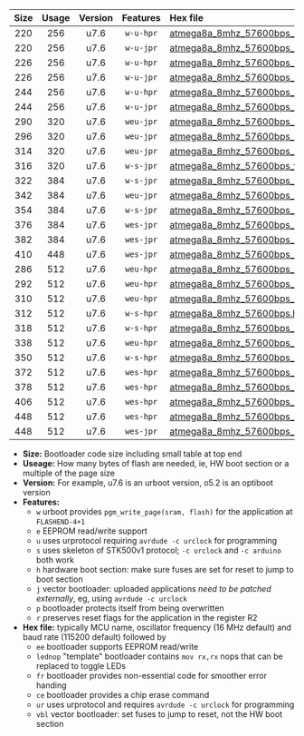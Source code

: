 |Size|Usage|Version|Features|Hex file|
|:-:|:-:|:-:|:-:|:--|
|220|256|u7.6|`w-u-hpr`|[atmega8a_8mhz_57600bps_ur.hex](https://raw.githubusercontent.com/stefanrueger/urboot/main//atmega8a_8mhz_57600bps_ur.hex)|
|220|256|u7.6|`w-u-jpr`|[atmega8a_8mhz_57600bps_ur_vbl.hex](https://raw.githubusercontent.com/stefanrueger/urboot/main//atmega8a_8mhz_57600bps_ur_vbl.hex)|
|226|256|u7.6|`w-u-hpr`|[atmega8a_8mhz_57600bps_lednop_ur.hex](https://raw.githubusercontent.com/stefanrueger/urboot/main//atmega8a_8mhz_57600bps_lednop_ur.hex)|
|226|256|u7.6|`w-u-jpr`|[atmega8a_8mhz_57600bps_lednop_ur_vbl.hex](https://raw.githubusercontent.com/stefanrueger/urboot/main//atmega8a_8mhz_57600bps_lednop_ur_vbl.hex)|
|244|256|u7.6|`w-u-hpr`|[atmega8a_8mhz_57600bps_lednop_fr_ur.hex](https://raw.githubusercontent.com/stefanrueger/urboot/main//atmega8a_8mhz_57600bps_lednop_fr_ur.hex)|
|244|256|u7.6|`w-u-jpr`|[atmega8a_8mhz_57600bps_lednop_fr_ur_vbl.hex](https://raw.githubusercontent.com/stefanrueger/urboot/main//atmega8a_8mhz_57600bps_lednop_fr_ur_vbl.hex)|
|290|320|u7.6|`weu-jpr`|[atmega8a_8mhz_57600bps_ee_ur_vbl.hex](https://raw.githubusercontent.com/stefanrueger/urboot/main//atmega8a_8mhz_57600bps_ee_ur_vbl.hex)|
|296|320|u7.6|`weu-jpr`|[atmega8a_8mhz_57600bps_ee_lednop_ur_vbl.hex](https://raw.githubusercontent.com/stefanrueger/urboot/main//atmega8a_8mhz_57600bps_ee_lednop_ur_vbl.hex)|
|314|320|u7.6|`weu-jpr`|[atmega8a_8mhz_57600bps_ee_lednop_fr_ur_vbl.hex](https://raw.githubusercontent.com/stefanrueger/urboot/main//atmega8a_8mhz_57600bps_ee_lednop_fr_ur_vbl.hex)|
|316|320|u7.6|`w-s-jpr`|[atmega8a_8mhz_57600bps_vbl.hex](https://raw.githubusercontent.com/stefanrueger/urboot/main//atmega8a_8mhz_57600bps_vbl.hex)|
|322|384|u7.6|`w-s-jpr`|[atmega8a_8mhz_57600bps_lednop_vbl.hex](https://raw.githubusercontent.com/stefanrueger/urboot/main//atmega8a_8mhz_57600bps_lednop_vbl.hex)|
|342|384|u7.6|`weu-jpr`|[atmega8a_8mhz_57600bps_ee_lednop_fr_ce_ur_vbl.hex](https://raw.githubusercontent.com/stefanrueger/urboot/main//atmega8a_8mhz_57600bps_ee_lednop_fr_ce_ur_vbl.hex)|
|354|384|u7.6|`w-s-jpr`|[atmega8a_8mhz_57600bps_lednop_fr_vbl.hex](https://raw.githubusercontent.com/stefanrueger/urboot/main//atmega8a_8mhz_57600bps_lednop_fr_vbl.hex)|
|376|384|u7.6|`wes-jpr`|[atmega8a_8mhz_57600bps_ee_vbl.hex](https://raw.githubusercontent.com/stefanrueger/urboot/main//atmega8a_8mhz_57600bps_ee_vbl.hex)|
|382|384|u7.6|`wes-jpr`|[atmega8a_8mhz_57600bps_ee_lednop_vbl.hex](https://raw.githubusercontent.com/stefanrueger/urboot/main//atmega8a_8mhz_57600bps_ee_lednop_vbl.hex)|
|410|448|u7.6|`wes-jpr`|[atmega8a_8mhz_57600bps_ee_lednop_fr_vbl.hex](https://raw.githubusercontent.com/stefanrueger/urboot/main//atmega8a_8mhz_57600bps_ee_lednop_fr_vbl.hex)|
|286|512|u7.6|`weu-hpr`|[atmega8a_8mhz_57600bps_ee_ur.hex](https://raw.githubusercontent.com/stefanrueger/urboot/main//atmega8a_8mhz_57600bps_ee_ur.hex)|
|292|512|u7.6|`weu-hpr`|[atmega8a_8mhz_57600bps_ee_lednop_ur.hex](https://raw.githubusercontent.com/stefanrueger/urboot/main//atmega8a_8mhz_57600bps_ee_lednop_ur.hex)|
|310|512|u7.6|`weu-hpr`|[atmega8a_8mhz_57600bps_ee_lednop_fr_ur.hex](https://raw.githubusercontent.com/stefanrueger/urboot/main//atmega8a_8mhz_57600bps_ee_lednop_fr_ur.hex)|
|312|512|u7.6|`w-s-hpr`|[atmega8a_8mhz_57600bps.hex](https://raw.githubusercontent.com/stefanrueger/urboot/main//atmega8a_8mhz_57600bps.hex)|
|318|512|u7.6|`w-s-hpr`|[atmega8a_8mhz_57600bps_lednop.hex](https://raw.githubusercontent.com/stefanrueger/urboot/main//atmega8a_8mhz_57600bps_lednop.hex)|
|338|512|u7.6|`weu-hpr`|[atmega8a_8mhz_57600bps_ee_lednop_fr_ce_ur.hex](https://raw.githubusercontent.com/stefanrueger/urboot/main//atmega8a_8mhz_57600bps_ee_lednop_fr_ce_ur.hex)|
|350|512|u7.6|`w-s-hpr`|[atmega8a_8mhz_57600bps_lednop_fr.hex](https://raw.githubusercontent.com/stefanrueger/urboot/main//atmega8a_8mhz_57600bps_lednop_fr.hex)|
|372|512|u7.6|`wes-hpr`|[atmega8a_8mhz_57600bps_ee.hex](https://raw.githubusercontent.com/stefanrueger/urboot/main//atmega8a_8mhz_57600bps_ee.hex)|
|378|512|u7.6|`wes-hpr`|[atmega8a_8mhz_57600bps_ee_lednop.hex](https://raw.githubusercontent.com/stefanrueger/urboot/main//atmega8a_8mhz_57600bps_ee_lednop.hex)|
|406|512|u7.6|`wes-hpr`|[atmega8a_8mhz_57600bps_ee_lednop_fr.hex](https://raw.githubusercontent.com/stefanrueger/urboot/main//atmega8a_8mhz_57600bps_ee_lednop_fr.hex)|
|448|512|u7.6|`wes-hpr`|[atmega8a_8mhz_57600bps_ee_lednop_fr_ce.hex](https://raw.githubusercontent.com/stefanrueger/urboot/main//atmega8a_8mhz_57600bps_ee_lednop_fr_ce.hex)|
|448|512|u7.6|`wes-jpr`|[atmega8a_8mhz_57600bps_ee_lednop_fr_ce_vbl.hex](https://raw.githubusercontent.com/stefanrueger/urboot/main//atmega8a_8mhz_57600bps_ee_lednop_fr_ce_vbl.hex)|

- **Size:** Bootloader code size including small table at top end
- **Useage:** How many bytes of flash are needed, ie, HW boot section or a multiple of the page size
- **Version:** For example, u7.6 is an urboot version, o5.2 is an optiboot version
- **Features:**
  + `w` urboot provides `pgm_write_page(sram, flash)` for the application at `FLASHEND-4+1`
  + `e` EEPROM read/write support
  + `u` uses urprotocol requiring `avrdude -c urclock` for programming
  + `s` uses skeleton of STK500v1 protocol; `-c urclock` and `-c arduino` both work
  + `h` hardware boot section: make sure fuses are set for reset to jump to boot section
  + `j` vector bootloader: uploaded applications *need to be patched externally*, eg, using `avrdude -c urclock`
  + `p` bootloader protects itself from being overwritten
  + `r` preserves reset flags for the application in the register R2
- **Hex file:** typically MCU name, oscillator frequency (16 MHz default) and baud rate (115200 default) followed by
  + `ee` bootloader supports EEPROM read/write
  + `lednop` "template" bootloader contains `mov rx,rx` nops that can be replaced to toggle LEDs
  + `fr` bootloader provides non-essential code for smoother error handing
  + `ce` bootloader provides a chip erase command
  + `ur` uses urprotocol and requires `avrdude -c urclock` for programming
  + `vbl` vector bootloader: set fuses to jump to reset, not the HW boot section
